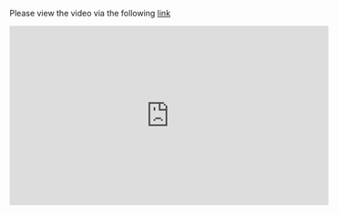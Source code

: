 Please view the video via the following [link](https://youtu.be/4MDS2gXRrpw)
<iframe width="560" height="315" src="https://youtu.be/4MDS2gXRrpw" frameborder="0" allow="accelerometer; autoplay; clipboard-write; encrypted-media; gyroscope; picture-in-picture" allowfullscreen></iframe>